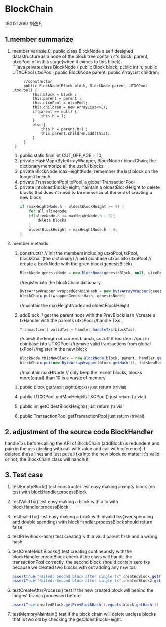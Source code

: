 # BlockChain
1901212691 胡逸凡
## 1.member summarize
1. member variable
    0.  public class BlockNode
        a self designed datastructure as a node of the block tree
        contain it's block, parent, utxoPool of in this stage(when it comes to this block).  
        ```java
        private class BlockNode {
        	public Block block;
        	public int h;
        	public UTXOPool utxoPool;
        	public BlockNode parent;
        	public ArrayList <BlockNode> children;
        	
        	//constructor
        	public BlockNode(Block block, BlockNode parent, UTXOPool utxoPool) {
        		this.block = block ;
        		this.parent = parent ;
        		this.utxoPool = utxoPool;
        		this.children = new ArrayList<>();
        		if(parent == null) {
        			this.h = 1;
        		}
        		else {
        			this.h = parent.h+1 ;
        			this.parent.children.add(this);
        		}
        	}
        }
    1. public static final int CUT_OFF_AGE = 10;
    3. private HashMap<ByteArrayWrapper, BlockNode> blockChain;
        the dictionary memorize all the useful blocks
    4. private BlockNode maxHeightNode;
        remember the last block on the longest brench
    5. private TransactionPool txPool; 
        a global TransactionPool
    6. private int oldestBlockHeight;
        maintain a oldestBlockHeight to delete blocks that doesn't need to be memorize at the end of creating a new block
        ```java
        if (maxHeightNode.h - oldestBlockHeight >= 9) {
            for all aliveNode
            if(aliveNode.h <= maxHeightNode.h - 9){
                delete blocks 
            }
            oldestBlockHeight = maxHeightNode.h - 8;
        }
        ```
2. member methods
    1. constructer
        // init the members including utxoPool, txPool, blockChain(the dictoinary)
        // add coinbase utxos into utxoPool
        // create a blockNode with the given block(genesisBlock)
        ``` java
        BlockNode genesisNode = new BlockNode(genesisBlock, null, utxoPool);
        ```
        //register into the blockChain dictionary
        ```java 
        ByteArrayWrapper wrappedGenesisHash = new ByteArrayWrapper(genesisBlock.getHash());
        blockChain.put(wrappedGenesisHash, genesisNode);
        ```
        //maintain the maxHeightNode and oldestBlockHeight
    
    2. addBlock
        // get the parent node with the PrevBlockHash
        //create a txHandler with the parents utxoPool
        //handle TXs
        ```java
        Transaction[] validTxs = handler.handleTxs(blockTxs);
        ```
        //check the length of current branch, cut off if too short
        //put in coinbase into UTXOPool
        //remove valid transactions from global txPool
        //register in the new block 
        ```java
        BlockNode thisNewBlock = new BlockNode(block, parent, handler.getUTXOPool());
    	blockChain.put(new ByteArrayWrapper(block.getHash()), thisNewBlock);
    	```
    	//maintain maxHNode
    	// only keep the recent blocks, blocks more(equal) than 10 is a waste of memory
    3. public Block getMaxHeightBlock() 
        just return (trivial)
    4. public UTXOPool getMaxHeightUTXOPool() 
        just return (trivial)
    5. public int getOldestBlockHeight()
        just return (trivial)
    6. public TransactionPool getTransactionPool
        just return (trivial)
## 2. adjustment of the source code BlockHandler 
handleTxs before calling the API of BlockChain (addBlock) is redundent and pain in the ass (dealing with call with value and call with reference).
I deleted these lines and just put all txs into the new block no matter it's valid or not, the BlockChain class will handle it
## 3. Test case
1. testEmptyBlock()
    test constructer
    test easy making a empty block (no txs) with blockHandler.processBlock
2. testValidTx()
    test easy making a block with a tx with blockHandler.processBlock
3. testInalidTx()
test easy making a block with invalid txs(over spending and double spending) with blockHandler.processBlock
should return false

4. testPrevBlockHash()
test creating with a valid parent hash and a wrong hash

5. testCreateMultiBlocks()
    test creating contineuosly with the blockHandler.createBlock
    check if the class will handle the transactionPool correctly, the second block should contain zero txs because we created two blocks with out adding any new txs
    ```java 
    assertTrue("Failed: Second block after single tx",createdBlock.getTransactions().size() == 1 );
    assertTrue("Failed: Second block after single tx",createdBlock2.getTransactions().size() == 0 );
    ```
6. testCreateAfterProcess()
test if the new created block will behind the longest branch processed before
    ```java
    assertTrue(createdBlock.getPrevBlockHash().equals(block.getHash()) );
    ```
7. testMemoryMaintain()
    test if the block chain will delete useless blocks that is two old by checking the getOldestBlockHeight.
